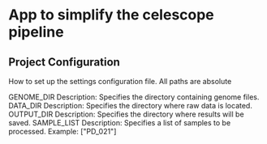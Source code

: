 # App to simplify the celescope pipeline

## Project Configuration
How to set up the settings configuration file. All paths are absolute

GENOME_DIR
Description: Specifies the directory containing genome files.
DATA_DIR
Description: Specifies the directory where raw data is located.
OUTPUT_DIR
Description: Specifies the directory where results will be saved.
SAMPLE_LIST
Description: Specifies a list of samples to be processed.
Example: ["PD_021"]
